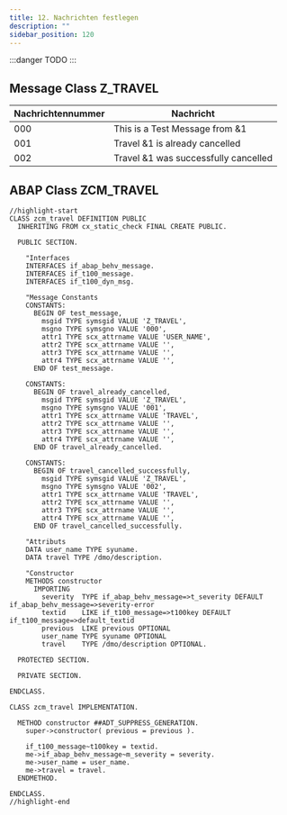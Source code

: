 ```yaml
---
title: 12. Nachrichten festlegen
description: ""
sidebar_position: 120
---
```


:::danger TODO
:::

## Message Class Z_TRAVEL

| Nachrichtennummer | Nachricht                            |
| ----------------- | ------------------------------------ |
| 000               | This is a Test Message from &1       |
| 001               | Travel &1 is already cancelled       |
| 002               | Travel &1 was successfully cancelled |

## ABAP Class ZCM_TRAVEL

```abap title="ZCM_TRAVEL" showLineNumbers
//highlight-start
CLASS zcm_travel DEFINITION PUBLIC
  INHERITING FROM cx_static_check FINAL CREATE PUBLIC.

  PUBLIC SECTION.

    "Interfaces
    INTERFACES if_abap_behv_message.
    INTERFACES if_t100_message.
    INTERFACES if_t100_dyn_msg.

    "Message Constants
    CONSTANTS:
      BEGIN OF test_message,
        msgid TYPE symsgid VALUE 'Z_TRAVEL',
        msgno TYPE symsgno VALUE '000',
        attr1 TYPE scx_attrname VALUE 'USER_NAME',
        attr2 TYPE scx_attrname VALUE '',
        attr3 TYPE scx_attrname VALUE '',
        attr4 TYPE scx_attrname VALUE '',
      END OF test_message.

    CONSTANTS:
      BEGIN OF travel_already_cancelled,
        msgid TYPE symsgid VALUE 'Z_TRAVEL',
        msgno TYPE symsgno VALUE '001',
        attr1 TYPE scx_attrname VALUE 'TRAVEL',
        attr2 TYPE scx_attrname VALUE '',
        attr3 TYPE scx_attrname VALUE '',
        attr4 TYPE scx_attrname VALUE '',
      END OF travel_already_cancelled.

    CONSTANTS:
      BEGIN OF travel_cancelled_successfully,
        msgid TYPE symsgid VALUE 'Z_TRAVEL',
        msgno TYPE symsgno VALUE '002',
        attr1 TYPE scx_attrname VALUE 'TRAVEL',
        attr2 TYPE scx_attrname VALUE '',
        attr3 TYPE scx_attrname VALUE '',
        attr4 TYPE scx_attrname VALUE '',
      END OF travel_cancelled_successfully.

    "Attributs
    DATA user_name TYPE syuname.
    DATA travel TYPE /dmo/description.

    "Constructor
    METHODS constructor
      IMPORTING
        severity  TYPE if_abap_behv_message=>t_severity DEFAULT if_abap_behv_message=>severity-error
        textid    LIKE if_t100_message=>t100key DEFAULT if_t100_message=>default_textid
        previous  LIKE previous OPTIONAL
        user_name TYPE syuname OPTIONAL
        travel    TYPE /dmo/description OPTIONAL.

  PROTECTED SECTION.

  PRIVATE SECTION.

ENDCLASS.

CLASS zcm_travel IMPLEMENTATION.

  METHOD constructor ##ADT_SUPPRESS_GENERATION.
    super->constructor( previous = previous ).

    if_t100_message~t100key = textid.
    me->if_abap_behv_message~m_severity = severity.
    me->user_name = user_name.
    me->travel = travel.
  ENDMETHOD.

ENDCLASS.
//highlight-end
```
